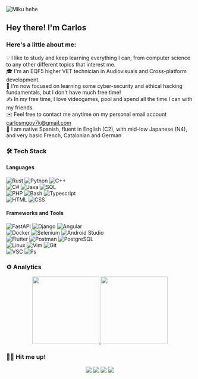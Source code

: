 ![Miku hehe](https://external-content.duckduckgo.com/iu/?u=https%3A%2F%2Fcdn.animesoul.com%2Fimages%2Fbanners%2Fhatsune_miku_01_banner.png&f=1&nofb=1&ipt=4dfb0e43ae7efacc858705931ab62530b01d0c52bb39aeff424f4407ad7258ff&ipo=images)

<h2>Hey there! I'm Carlos</h2>  
<h3>Here's a little about me:</h3>  

💡  I like to study and keep learning everything I can, from computer science to any other different topics that interest me.  
🎓  I'm an EQF5 higher VET technician in Audiovisuals and Cross-platform development.  
🌱  I'm now focused on learning some cyber-security and ethical hacking fundamentals, but I don't have much free time!  
✍️  In my free time, I love videogames, pool and spend all the time I can with my friends.  
✉️  Feel free to contact me anytime on my personal email account carlosmgov7k@gmail.com  
💬  I am native Spanish, fluent in English (C2), with mid-low Japanese (N4), and very basic French, Catalonian and German  

### 🛠 Tech Stack

#### Languages
![Rust](https://img.shields.io/badge/_-Rust?style=plastic&logo=rust&logoColor=black&logoSize=auto&label=Rust&labelColor=white&color=coral)
![Python](https://img.shields.io/badge/_-Python?style=plastic&logo=python&logoColor=black&logoSize=auto&label=Python&labelColor=white&color=blue)
![C++](https://img.shields.io/badge/_-C++?style=plastic&logo=C%2B%2B&logoColor=black&logoSize=auto&label=C%2B%2B&labelColor=white&color=lightskyblue)\
![C#](https://img.shields.io/badge/_-C%23?style=plastic&logo=C%2B%2B&logoColor=black&logoSize=auto&label=C%23&labelColor=white&color=green)
![Java](https://img.shields.io/badge/_-Java?style=plastic&logo=oracle&logoColor=black&logoSize=auto&label=Java&labelColor=white&color=ff0000)
![SQL](https://img.shields.io/badge/_-Java?style=plastic&logo=mysql&logoColor=black&logoSize=auto&label=SQL&labelColor=white&color=blue)\
![PHP](https://img.shields.io/badge/_-PHP?style=plastic&logo=php&logoColor=black&logoSize=auto&label=PHP&labelColor=white&color=plum)
![Bash](https://img.shields.io/badge/_-Bash?style=plastic&logo=gnubash&logoColor=black&logoSize=auto&label=Bash&labelColor=white&color=black)
![Typescript](https://img.shields.io/badge/_-Typescript?style=plastic&logo=typescript&logoColor=black&logoSize=auto&label=Typescript&labelColor=white&color=blue)\
![HTML](https://img.shields.io/badge/_-HTML?style=plastic&logo=html5&logoColor=black&logoSize=auto&label=HTML&labelColor=white&color=coral)
![CSS](https://img.shields.io/badge/_-CSS?style=plastic&logo=css3&logoColor=black&logoSize=auto&label=CSS&labelColor=white&color=blue)

#### Frameworks and Tools
![FastAPI](https://img.shields.io/badge/_-FastAPI?style=plastic&logo=FastAPI&logoColor=black&logoSize=auto&label=FastAPI&labelColor=white&color=turquoise)
![Django](https://img.shields.io/badge/_-Django?style=plastic&logo=Django&logoColor=black&logoSize=auto&label=Django&labelColor=white&color=green)
![Angular](https://img.shields.io/badge/_-Angular?style=plastic&logo=angular&logoColor=black&logoSize=auto&label=Angular&labelColor=white&color=ff0000)\
![Docker](https://img.shields.io/badge/_-Docker?style=plastic&logo=docker&logoColor=black&logoSize=auto&label=Docker&labelColor=white&color=00bfff)
![Selenium](https://img.shields.io/badge/_-Selenium?style=plastic&logo=selenium&logoColor=black&logoSize=auto&label=Selenium&labelColor=white&color=green)
![Android Studio](https://img.shields.io/badge/_-Android_Studio?style=plastic&logo=android&logoColor=black&logoSize=auto&label=Android%20Studio&labelColor=white&color=green)\
![Flutter](https://img.shields.io/badge/_-Flutter?style=plastic&logo=flutter&logoColor=black&logoSize=auto&label=Futter&labelColor=white&color=blue)
![Postman](https://img.shields.io/badge/_-Postman?style=plastic&logo=postman&logoColor=black&logoSize=auto&label=Postman&labelColor=white&color=orange)
![PostgreSQL](https://img.shields.io/badge/_-PostgreSQL?style=plastic&logo=postgresql&logoColor=black&logoSize=auto&label=PostgreSQL&labelColor=white&color=darkblue)\
![Linux](https://img.shields.io/badge/_-Linux?style=plastic&logo=linux&logoColor=black&logoSize=auto&label=Linux&labelColor=white&color=gold)
![Vim](https://img.shields.io/badge/_-Vim?style=plastic&logo=vim&logoColor=black&logoSize=auto&label=Vim&labelColor=white&color=green)
![Git](https://img.shields.io/badge/_-Git?style=plastic&logo=git&logoColor=black&logoSize=auto&label=Git&labelColor=white&color=coral)\
![VSC](https://img.shields.io/badge/_-Visual_Studio_Code?style=plastic&logo=vscodium&logoColor=black&logoSize=auto&label=VSCode&labelColor=white&color=blue)
![Ps](https://img.shields.io/badge/_-Photoshop?style=plastic&logo=photoshop&logoColor=black&logoSize=auto&label=Photoshop&labelColor=white&color=darkblue)


   
### ⚙️ Analytics

<p align="center">
<a href="https://github.com/CMGSK">
  <img height="180em" src="https://github-readme-stats-eight-theta.vercel.app/api?username=CMGSK&show_icons=true&theme=algolia&include_all_commits=true&count_private=true"/>
  <img height="180em" src="https://github-readme-stats-eight-theta.vercel.app/api/top-langs/?username=CMGSK&layout=compact&langs_count=8&theme=algolia"/>
</a>
</p>

    
### 🤝🏻 Hit me up!

<p align="center">
<a href="https://linkedin.com/in/cmg-sk/"><img src="https://img.shields.io/badge/-Carlos%20Manso-0077B5?style=flat&logo=Linkedin&logoColor=white"/></a>
<a href="mailto:carlosmgov7k@gmail.com"><img src="https://img.shields.io/badge/-carlosmgov7k@gmail.com-D14836?style=flat&logo=Gmail&logoColor=white"/></a>
<a href="https://instagram.com/turbotroleo"><img src="https://img.shields.io/badge/-@turbotroleo-E4405F?style=flat&logo=Instagram&logoColor=white"/></a>
<a href=""><img src="https://img.shields.io/badge/-%2B34 663148797-44ffaa?style=flat&logo=whatsapp&logoColor=white"/></a>
</p>
